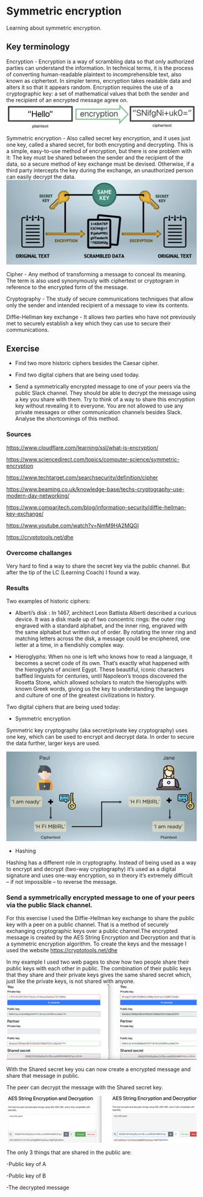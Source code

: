 # Symmetric encryption

Learning about symmetric encryption.

## Key terminology

Encryption - Encryption is a way of scrambling data so that only authorized parties can understand the information. In technical terms, it is the process of converting human-readable plaintext to incomprehensible text, also known as ciphertext. In simpler terms, encryption takes readable data and alters it so that it appears random. Encryption requires the use of a cryptographic key: a set of mathematical values that both the sender and the recipient of an encrypted message agree on.
![screenshot](../00_includes/sec3/sec4.png)

Symmetric encryption - Also called secret key encryption, and it uses just one key, called a shared secret, for both encrypting and decrypting. This is a simple, easy-to-use method of encryption, but there is one problem with it: The key must be shared between the sender and the recipient of the data, so a secure method of key exchange must be devised. Otherwise, if a third party intercepts the key during the exchange, an unauthorized person can easily decrypt the data.
![screenshot](../00_includes/sec3/sec44.png)


Cipher - Any method of transforming a message to conceal its meaning. The term is also used synonymously with ciphertext or cryptogram in reference to the encrypted form of the message.

Cryptography - The study of secure communications techniques that allow only the sender and intended recipient of a message to view its contents.


Diffie-Hellman key exchange - It allows two parties who have not previously met to securely establish a key which they can use to secure their communications.

## Exercise

- Find two more historic ciphers besides the Caesar cipher.

- Find two digital ciphers that are being used today.

- Send a symmetrically encrypted message to one of your peers via the public Slack channel. They should be able to decrypt the message using a key you share with them. Try to think of a way to share this encryption key without revealing it to everyone. 
You are not allowed to use any private messages or other communication channels besides Slack. Analyse the shortcomings of this method.


### Sources

https://www.cloudflare.com/learning/ssl/what-is-encryption/

https://www.sciencedirect.com/topics/computer-science/symmetric-encryption

https://www.techtarget.com/searchsecurity/definition/cipher

https://www.beaming.co.uk/knowledge-base/techs-cryptography-use-modern-day-networking/

https://www.comparitech.com/blog/information-security/diffie-hellman-key-exchange/

https://www.youtube.com/watch?v=NmM9HA2MQGI

https://cryptotools.net/dhe



### Overcome challanges
Very hard to find a way to share the secret key via the public channel. But after the tip of the LC (Learning Coach) I found a way.

### Results

Two examples of historic ciphers:

- Alberti’s disk
: In 1467, architect Leon Battista Alberti described a curious device. It was a disk made up of two concentric rings: the outer ring engraved with a standard alphabet, and the inner ring, engraved with the same alphabet but written out of order. By rotating the inner ring and matching letters across the disk, a message could be enciphered, one letter at a time, in a fiendishly complex way. 

-  Hieroglyphs: When no one is left who knows how to read a language, it becomes a secret code of its own. That’s exactly what happened with the hieroglyphs of ancient Egypt. These beautiful, iconic characters baffled linguists for centuries, until Napoleon’s troops discovered the Rosetta Stone, which allowed scholars to match the hieroglyphs with known Greek words, giving us the key to understanding the language and culture of one of the greatest civilizations in history.


Two digital ciphers that are being used today:

- Symmetric encryption

Symmetric key cryptography (aka secret/private key cryptography) uses one key, which can be used to encrypt and decrypt data. In order to secure the data further, larger keys are used.

![screenshot](../00_includes/sec3/sec444.png)


- Hashing

Hashing has a different role in cryptography. Instead of being used as a way to encrypt and decrypt (two-way cryptography) it’s used as a digital signature and uses one-way encryption, so in theory it’s extremely difficult – if not impossible – to reverse the message.




### Send a symmetrically encrypted message to one of your peers via the public Slack channel.




For this exercise I used the Diffie-Hellman key exchange to share the public key with a peer on a public channel. That is a method of securely exchanging cryptographic keys over a public channel.The encrypted message is created by the AES String Encryption and Decryption and that is a symmetric encryption algorithm. To create the keys and the message I used the website https://cryptotools.net/dhe

In my example I used two web pages to show how two people share their public keys with each other in public. The combination of their public keys that they share and their private keys gives the same shared secret which, just like the private keys, is not shared with anyone.
![screenshot](../00_includes/sec3/secb.png)

With the Shared secret key you can now create a encrypted message and share that message in public.

The peer can decrypt the message with the Shared secret key.

![screenshot](../00_includes/sec3/Schermafbeelding%202022-05-19%20om%2009.43.59.png)


The only 3 things that are shared in the public are:

-Public key of A

-Public key of B

-The decrypted message
